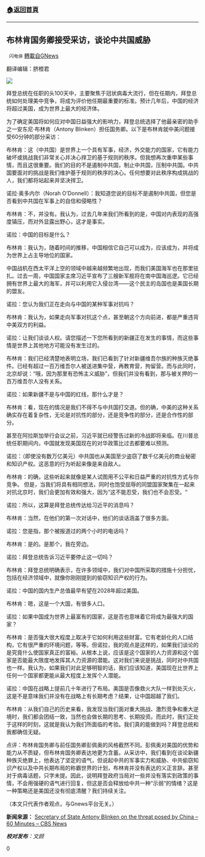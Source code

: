 ###  [:house:返回首頁](https://github.com/ourhimalayas/txt)
---

## 布林肯国务卿接受采访，谈论中共国威胁
` 闪电侠` [轉載自GNews](https://gnews.org/zh-hans/1166055/)

翻译编辑：脐橙君

![]()![](https://gnews-media-offload.s3.amazonaws.com/wp-content/uploads/2021/05/02224138/%E6%96%B0%E5%BB%BA%E5%9B%BE%E7%89%873-1.jpg)

拜登总统在任职的头100天中，主要聚焦于冠状病毒大流行，但在任期内，拜登总统如何处理美中竞争，将成为评价他任期最重要的标准。预计几年后，中国的经济将超过美国，成为世界上最大的经济体。

为了确定美国将如何应对中国日益强大的影响力，拜登总统选择了他最亲密的助手之一安东尼·布林肯（Antony Blinken）担任国务卿。以下是布林肯就中美问题接受60分钟的部分采访：

布林肯：这（中共国）是世界上一个具有军事，经济，外交能力的国家，它有能力破坏或挑战我们非常关心并决心捍卫的基于规则的秩序。但我想再次重申某些事情，而且这很重要。我们的目的不是遏制中共国，制止中共国，压制中共国。中共国要面对的挑战是我们维护基于规则的秩序的决心。任何想要对此秩序构成挑战的人，我们都将站起来并坚决捍卫。

诺拉·奥多内尔（Norah O’Donnell）：我知道您说的目标不是遏制中共国，但您是否看到中共国在军事上的自信和侵略性？

布林肯：不，并没有。我认为，过去几年来我们所看到的是，中国对内表现的高强度镇压，而对外显露出野心，这才是事实。

诺拉：中国的目标是什么？

布林肯：我认为，随着时间的推移，中国相信它自己可以成为，应该成为，并将成为世界上占主导地位的国家。

中国战机在西太平洋上空的领域中越来越频繁地出现，而我们美国海军也在那里驻扎。过去一周，中国国家主席习近平宣布了三艘新军舰将在南中国海巡逻。它已经拥有世界上最大的海军，并可以利用它入侵台湾——这个民主的岛国也是美国长期的盟友。

诺拉：您认为我们正在走向与中国的某种军事对抗吗？

布林肯：我认为，如果走向军事对抗这个点，甚至朝这个方向前进，都是严重违背中美双方的利益。

诺拉：让我们谈谈人权。请您描述一下您所看到的新疆正在发生的事情，而这些事情是世界上其他地方可能没有发生过的。

布林肯：我们已经清楚地表明立场，我们已看到了针对新疆维吾尔族的种族灭绝事件。已经有超过一百万维吾尔人被送进集中营，再教育营，拘留营。而与此同时，北京却说：“哦，因为那里有恐怖主义威胁”，但我们并没有看到，那与被关押的一百万维吾尔人没有关系。

诺拉：如果新疆不是与中国的红线，那什么才是？

布林肯：看，现在的情况是我们不得不与中共国打交道。但的确，中美的这种关系确实存在着复杂性，无论是对抗性的部分，还是竞争性的部分，还是合作性的部分。

甚至在阿拉斯加举行会议之前，习近平就已经警告过新的冷战即将来临。在川普总统任职期间内，中国就发现美国现在的对华政策比过去都要难以预测。

诺拉：（即使没有数万亿美元）中共国也从美国至少盗窃了数千亿美元的商业秘密和知识产权。这恶意的行为听起来像是来自敌人。

布林肯：的确，这些听起来就像是某人试图用不公平和日益严重的对抗性方式与你竞争。 但是，当我们将具有相同想法，同时也饱受屈辱的同盟国家聚集在一起来对抗北京时，我们会更加有效和强大，因为“这不能忍受，我们也不会忍受。“

诺拉：所以，这算是拜登总统传达给习近平的消息吗？

布林肯：当然，在他们的第一次对话中，他们的谈话涵盖了很多方面。

诺拉：您是指，那个被报道过的两个小时的电话吗？

布林肯：是的。是那个，我在旁边。

诺拉：拜登总统告诉习近平要停止这一切吗？

布林肯：拜登总统明确表示，在许多领域中，我们对中国所采取的措施十分担忧，包括在经济领域中，就像你刚刚提到的偷窃知识产权的行为。

诺拉：中国的国内生产总值最早有望在2028年超过美国。

布林肯：嗯，这是一个大国，有很多人口。

诺拉：如果中国成为世界上最富有的国家，这是否也意味着它将成为最强大的国家？

布林肯：是否强大很大程度上取决于它如何利用这些财富。它有老龄化的人口结构，它有很严重的环境问题，等等。但诺拉，我的观点是这样的，如果我们谈论的是究竟什么使国家真正的富裕。从根本上说，应该是这个国家的人力资源和这个国家是否能最大限度地发挥其人力资源的潜能。这对我们来说是挑战，同时对中共国也一样。我认为，如果我们对此足够明智的话，我们应该知道，美国现在比世界上任何一个国家都更能从最大程度上发挥个人潜能。

诺拉：中国在战略上提前几十年进行了布局。美国是否像救火大队一样到处灭火，这是不是意味我们并没有在战略上有长期考虑？结果，让中国超越了我们。

布林肯：从我们自己的历史来看，我发现当我们面对重大挑战、激烈竞争和重大逆境时，我们都会团结一致，当然也会做长期的思考、长期投资。而此时，我们正处于这样的时刻，这就是我认为我们所面临的考验。我们真的能做到吗？拜登总统和我都确信无疑。

点评：布林肯国务卿与前任国务卿彭佩奥的风格截然不同。彭佩奥对美国的优势和能力从不质疑，但布林肯国务卿表达地更为含蓄。从采访中，我们看到在谈论新疆种族灭绝罪上，他表达了坚定的语气，但说起中共的军事实力和威胁、中共偷窃知识产权以及中共长期布局的称霸世界的计划，布林肯并没有表达的义正言辞。甚至对于病毒话题，只字未提。因此，说明拜登政府当局对一些并没有落实到政策的事情，不会用强硬的语气进行回复，但这是否会释放给中共一种“示弱“的情绪？这是一种策略还是美国还没有彻底清醒？我们持续关注。

（本文只代表作者观点，与Gnews平台无关。）

**新闻来源：**
[Secretary of State Antony Blinken on the threat posed by China – 60 Minutes – CBS News](https://www.cbsnews.com/amp/news/antony-blinken-60-minutes-2021-05-02/#app)

***校对发布**：文顾*

0
